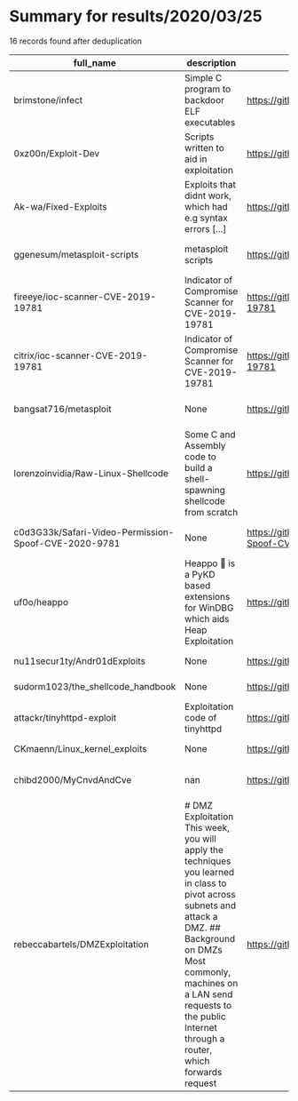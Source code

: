 
# Summary for results/2020/03/25
    
16 records found after deduplication

| full_name | description | html_url | matched_list | matched_count | pushed_at | size | stargazers_count | language | forks_count | vul_ids |
|------------------------------------------------------|------------------------------------------------------------------------------------------------------------------------------------------------------------------------------------------------------------------------------------------------------------------|-------------------------------------------------------------------------|----------------------------------|-----------------|---------------------------|--------|--------------------|------------|---------------|--------------------|
| brimstone/infect | Simple C program to backdoor ELF executables | https://github.com/brimstone/infect | ['shellcode'] | 1 | 2020-03-25 01:28:36+00:00 | 18 | 1 | C | 2 | [] |
| 0xz00n/Exploit-Dev | Scripts written to aid in exploitation | https://github.com/0xz00n/Exploit-Dev | ['exploit'] | 1 | 2020-03-25 21:17:31+00:00 | 19 | 0 | Python | 0 | [] |
| Ak-wa/Fixed-Exploits | Exploits that didnt work, which had e.g syntax errors [...] | https://github.com/Ak-wa/Fixed-Exploits | ['exploit'] | 1 | 2020-03-25 20:31:58+00:00 | 6 | 2 | PHP | 2 | [] |
| ggenesum/metasploit-scripts | metasploit scripts | https://github.com/ggenesum/metasploit-scripts | ['metasploit module OR payload'] | 1 | 2020-03-25 19:53:17+00:00 | 3051 | 0 | Ruby | 1 | [] |
| fireeye/ioc-scanner-CVE-2019-19781 | Indicator of Compromise Scanner for CVE-2019-19781 | https://github.com/fireeye/ioc-scanner-CVE-2019-19781 | ['cve-2'] | 1 | 2020-03-25 05:07:43+00:00 | 74 | 85 | Shell | 25 | ['CVE-2019-19781'] |
| citrix/ioc-scanner-CVE-2019-19781 | Indicator of Compromise Scanner for CVE-2019-19781 | https://github.com/citrix/ioc-scanner-CVE-2019-19781 | ['cve-2'] | 1 | 2020-03-25 16:48:30+00:00 | 54 | 59 | Shell | 11 | ['CVE-2019-19781'] |
| bangsat716/metasploit | None | https://github.com/bangsat716/metasploit | ['metasploit module OR payload'] | 1 | 2020-03-25 20:20:37+00:00 | 4 | 0 | Python | 0 | [] |
| lorenzoinvidia/Raw-Linux-Shellcode | Some C and Assembly code to build a shell-spawning shellcode from scratch | https://github.com/lorenzoinvidia/Raw-Linux-Shellcode | ['shellcode'] | 1 | 2020-03-25 12:40:04+00:00 | 18 | 5 | Assembly | 3 | [] |
| c0d3G33k/Safari-Video-Permission-Spoof-CVE-2020-9781 | None | https://github.com/c0d3G33k/Safari-Video-Permission-Spoof-CVE-2020-9781 | ['cve-2'] | 1 | 2020-03-25 05:54:31+00:00 | 1 | 0 | | 1 | ['CVE-2020-9781'] |
| uf0o/heappo | Heappo 🦛 is a PyKD based extensions for WinDBG which aids Heap Exploitation | https://github.com/uf0o/heappo | ['exploit'] | 1 | 2020-03-25 08:55:35+00:00 | 273 | 7 | Python | 6 | [] |
| nu11secur1ty/Andr01dExploits | None | https://github.com/nu11secur1ty/Andr01dExploits | ['exploit'] | 1 | 2020-03-25 17:25:24+00:00 | 221 | 6 | C | 6 | [] |
| sudorm1023/the_shellcode_handbook | None | https://github.com/sudorm1023/the_shellcode_handbook | ['shellcode'] | 1 | 2020-03-25 06:44:29+00:00 | 332 | 0 | C | 0 | [] |
| attackr/tinyhttpd-exploit | Exploitation code of tinyhttpd | https://github.com/attackr/tinyhttpd-exploit | ['exploit'] | 1 | 2020-03-25 12:03:59+00:00 | 6 | 0 | Python | 0 | [] |
| CKmaenn/Linux_kernel_exploits | None | https://github.com/CKmaenn/Linux_kernel_exploits | ['exploit'] | 1 | 2020-03-25 13:04:27+00:00 | 12134 | 2 | C | 0 | [] |
| chibd2000/MyCnvdAndCve | nan | https://github.com/chibd2000/MyCnvdAndCve | ['cnvd-c OR cnvd-2 OR cnnvd-2'] | 1 | 2020-03-25 16:11:48+00:00 | 0 | 0 | nan | 0 | [] |
| rebeccabartels/DMZExploitation | # DMZ Exploitation This week, you will apply the techniques you learned in class to pivot across subnets and attack a DMZ. ## Background on DMZs Most commonly, machines on a LAN send requests to the public Internet through a router, which forwards request | https://github.com/rebeccabartels/DMZExploitation | ['exploit'] | 1 | 2020-03-25 19:54:06+00:00 | 3 | 0 | | 0 | [] |
